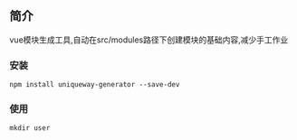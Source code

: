 ## 简介

vue模块生成工具,自动在src/modules路径下创建模块的基础内容,减少手工作业

### 安装
```
npm install uniqueway-generator --save-dev
```
### 使用

```
mkdir user
```
